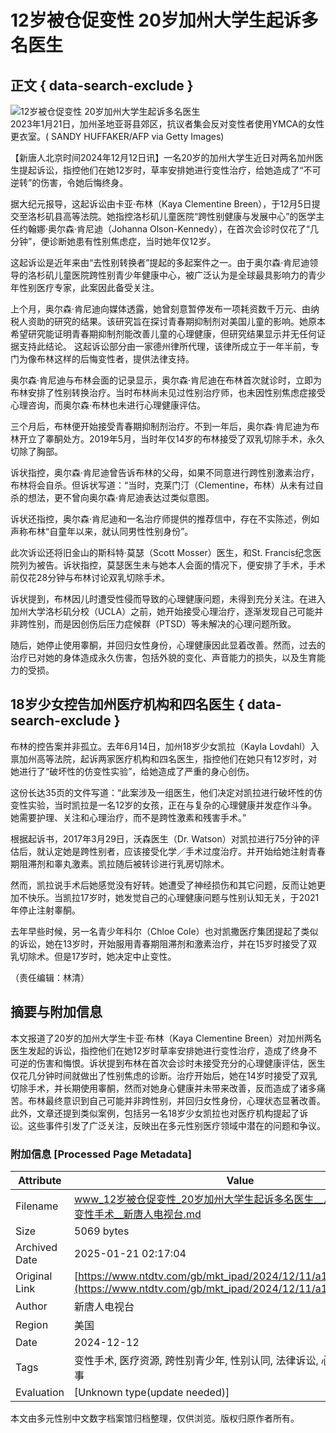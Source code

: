 # 12岁被仓促变性 20岁加州大学生起诉多名医生

## 正文 { data-search-exclude }


![12岁被仓促变性 20岁加州大学生起诉多名医生](https://i.ntdtv.com/assets/uploads/2023/03/id103672228-GettyImages-1246425474-800x450.jpg)  
2023年1月21日，加州圣地亚哥县郊区，抗议者集会反对变性者使用YMCA的女性更衣室。( SANDY HUFFAKER/AFP via Getty Images)

【新唐人北京时间2024年12月12日讯】一名20岁的加州大学生近日对两名加州医生提起诉讼，指控他们在她12岁时，草率安排她进行变性治疗，给她造成了“不可逆转”的伤害，令她后悔终身。

据大纪元报导，这起诉讼由卡亚·布林（Kaya Clementine Breen），于12月5日提交至洛杉矶县高等法院。她指控洛杉矶儿童医院“跨性别健康与发展中心”的医学主任约翰娜·奥尔森·肯尼迪（Johanna Olson-Kennedy），在首次会诊时仅花了“几分钟”，便诊断她患有性别焦虑症，当时她年仅12岁。

这起诉讼是近年来由“去性别转换者”提起的多起案件之一。由于奥尔森·肯尼迪领导的洛杉矶儿童医院跨性别青少年健康中心，被广泛认为是全球最具影响力的青少年性别医疗专家，此案因此备受关注。

上个月，奥尔森·肯尼迪向媒体透露，她曾刻意暂停发布一项耗资数千万元、由纳税人资助的研究的结果。该研究旨在探讨青春期抑制剂对美国儿童的影响。她原本希望研究能证明青春期抑制剂能改善儿童的心理健康，但研究结果显示并无任何证据支持此结论。 这起诉讼部分由一家德州律所代理，该律所成立于一年半前，专门为像布林这样的后悔变性者，提供法律支持。

奥尔森·肯尼迪与布林会面的记录显示，奥尔森·肯尼迪在布林首次就诊时，立即为布林安排了性别转换治疗。当时布林尚未见过性别治疗师，也未因性别焦虑症接受心理咨询，而奥尔森·布林也未进行心理健康评估。

三个月后，布林便开始接受青春期抑制剂治疗。不到一年后，奥尔森·肯尼迪为布林开立了睾酮处方。2019年5月，当时年仅14岁的布林接受了双乳切除手术，永久切除了胸部。

诉状指控，奥尔森·肯尼迪曾告诉布林的父母，如果不同意进行跨性别激素治疗，布林将会自杀。但诉状写道：“当时，克莱门汀（Clementine，布林）从未有过自杀的想法，更不曾向奥尔森·肯尼迪表达过类似意图。

诉状还指控，奥尔森·肯尼迪和一名治疗师提供的推荐信中，存在不实陈述，例如声称布林“自童年以来，就认同男性性别身份”。

此次诉讼还将旧金山的斯科特·莫瑟（Scott Mosser）医生，和St. Francis纪念医院列为被告。诉状指控，莫瑟医生未与她本人会面的情况下，便安排了手术，手术前仅花28分钟与布林讨论双乳切除手术。

诉状提到，布林因儿时遭受性侵而导致的心理健康问题，未得到充分关注。在进入加州大学洛杉矶分校（UCLA）之前，她开始接受心理治疗，逐渐发现自己可能并非跨性别，而是因创伤后压力症候群（PTSD）等未解决的心理问题所致。

随后，她停止使用睾酮，并回归女性身份，心理健康因此显着改善。然而，过去的治疗已对她的身体造成永久伤害，包括外貌的变化、声音能力的损失，以及生育能力的受损。

## 18岁少女控告加州医疗机构和四名医生 { data-search-exclude }

布林的控告案并非孤立。去年6月14日，加州18岁少女凯拉（Kayla Lovdahl）入禀加州高等法院，起诉两家医疗机构和四名医生，指控他们在她只有12岁时，对她进行了“破坏性的仿变性实验”，给她造成了严重的身心创伤。

这份长达35页的文件写道：“此案涉及一组医生，他们决定对凯拉进行破坏性的仿变性实验，当时凯拉是一名12岁的女孩，正在与复杂的心理健康并发症作斗争。她需要护理、关注和心理治疗，而不是跨性激素和残害手术。”

根据起诉书，2017年3月29日，沃森医生（Dr. Watson）对凯拉进行75分钟的评估后，就认定她是跨性别者，应该接受化学／手术过度治疗。并开始给她注射青春期阻滞剂和睾丸激素。凯拉随后被转诊进行乳房切除术。

然而，凯拉说手术后她感觉没有好转。她遭受了神经损伤和其它问题，反而让她更加不快乐。当凯拉17岁时，她发觉自己的心理健康问题与性别认知无关，于2021年停止注射睾酮。

去年早些时候，另一名青少年科尔（Chloe Cole）也对凯撒医疗集团提起了类似的诉讼，她在13岁时，开始服用青春期阻滞剂和激素治疗，并在15岁时接受了双乳切除术。但是17岁时，她决定中止变性。

（责任编辑：林清）
<!-- tcd_original_link https://www.ntdtv.com/gb/mkt_ipad/2024/12/11/a103936995.html -->


## 摘要与附加信息

<!-- tcd_abstract -->
本文报道了20岁的加州大学生卡亚·布林（Kaya Clementine Breen）对加州两名医生发起的诉讼，指控他们在她12岁时草率安排她进行变性治疗，造成了终身不可逆的伤害和悔恨。诉状提到布林在首次会诊时未接受充分的心理健康评估，医生仅花几分钟时间就做出了性别焦虑的诊断。治疗开始后，她在14岁时接受了双乳切除手术，并长期使用睾酮，然而对她身心健康并未带来改善，反而造成了诸多痛苦。布林最终意识到自己可能并非跨性别，并回归女性身份，心理状态显著改善。此外，文章还提到类似案例，包括另一名18岁少女凯拉也对医疗机构提起了诉讼。这些事件引发了广泛关注，反映出在多元性别医疗领域中潜在的问题和争议。
<!-- tcd_abstract_end -->

### 附加信息 [Processed Page Metadata]

| Attribute       | Value                                  |
|-----------------|----------------------------------------|
| Filename        | www_12岁被仓促变性_20岁加州大学生起诉多名医生__儿童医院__控告__变性手术__新唐人电视台.md                             |
| Size            | 5069 bytes                           |
| Archived Date   | 2025-01-21 02:17:04                             |
| Original Link   | [https://www.ntdtv.com/gb/mkt_ipad/2024/12/11/a103936995.html](https://www.ntdtv.com/gb/mkt_ipad/2024/12/11/a103936995.html)                       |
| Author          | 新唐人电视台                               |
| Region          | 美国                               |
| Date            | 2024-12-12                                 |
| Tags            | 变性手术, 医疗资源, 跨性别青少年, 性别认同, 法律诉讼, 心理健康, 生命故事                                 |
| Evaluation            | [Unknown type(update needed)]                                 |
<!-- tcd_table_end -->

本文由多元性别中文数字档案馆归档整理，仅供浏览。版权归原作者所有。
